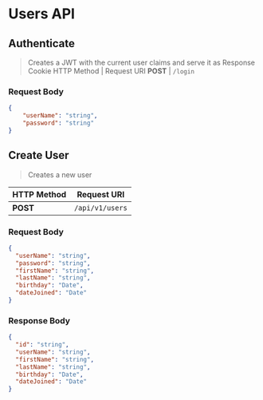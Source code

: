 # Users API

## Authenticate
> Creates a JWT with the current user claims and serve it as Response Cookie
HTTP Method | Request URI
**POST** | `/login`

### Request Body
```json
{
	"userName": "string",
	"password": "string"
}
```

## Create User
> Creates a new user

HTTP Method | Request URI
--- | --- 
**POST** | `/api/v1/users`

### Request Body
```json
{
  "userName": "string",
  "password": "string",
  "firstName": "string",
  "lastName": "string",
  "birthday": "Date",
  "dateJoined": "Date"
}
```

### Response Body
```json 
{
  "id": "string",
  "userName": "string",
  "firstName": "string",
  "lastName": "string",
  "birthday": "Date",
  "dateJoined": "Date"
}
```

